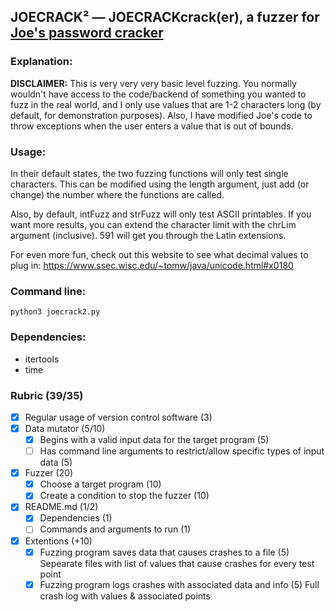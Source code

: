 ## JOECRACK² — JOECRACKcrack(er), a fuzzer for [Joe's password cracker](https://github.com/JosephL8912/PasswordCrack)

### Explanation:
**DISCLAIMER:** This is very very very basic level fuzzing. You normally wouldn't have access to the code/backend of something you wanted to fuzz in the real world, and I only use values that are 1-2 characters long (by default, for demonstration purposes). Also, I have modified Joe's code to throw exceptions when the user enters a value that is out of bounds.

### Usage:
In their default states, the two fuzzing functions will only test single characters. This can be modified using the length argument, just add (or change) the number where the functions are called.

Also, by default, intFuzz and strFuzz will only test ASCII printables. If you want more results, you can extend the character limit with the chrLim argument (inclusive). 591 will get you through the Latin extensions.

For even more fun, check out this website to see what decimal values to plug in: https://www.ssec.wisc.edu/~tomw/java/unicode.html#x0180

### Command line:
`python3 joecrack2.py` 

### Dependencies:
- itertools
- time
  
### Rubric (39/35)
- [x] Regular usage of version control software (3)
- [x] Data mutator (5/10)
     - [x] Begins with a valid input data for the target program (5)
     - [ ] Has command line arguments to restrict/allow specific types of input data (5)
- [x] Fuzzer (20)
     - [x] Choose a target program (10)
     - [x] Create a condition to stop the fuzzer (10)
- [x] README.md (1/2)
     - [x] Dependencies (1)
     - [ ] Commands and arguments to run (1)
- [x] Extentions (+10)
     - [x] Fuzzing program saves data that causes crashes to a file (5)
           Sepearate files with list of values that cause crashes for every test point
     - [x] Fuzzing program logs crashes with associated data and info (5)
           Full crash log with values & associated points
